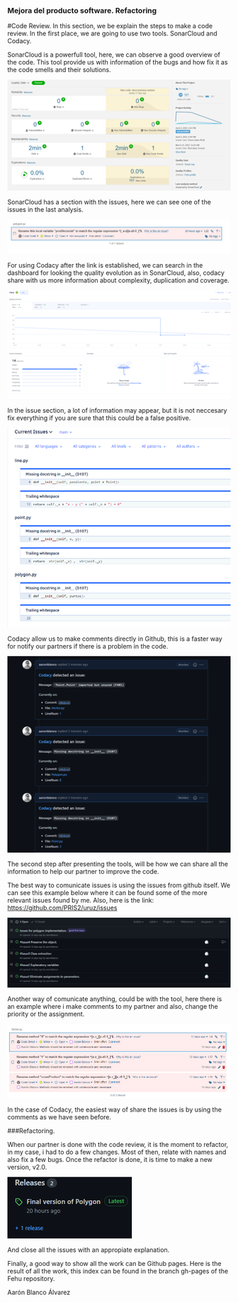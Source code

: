 ### Mejora del producto software. Refactoring

#Code Review.
In this section, we be explain the steps to make a code review.
In the first place, we are going to use two tools.
SonarCloud and Codacy.

SonarCloud is a powerfull tool, here, we can observe a good overview of the code. This tool provide us with information of the bugs and how fix it as the code smells and their solutions.

![Imagen SonarCloud](/images/sonarCloud.png)

SonarCloud has a section with the issues, here we can see one of the issues in the last analysis. 

![Imagen SonarCloud Issue](/images/sonarCloudIssue.png)

For using Codacy after the link is established, we can search in the dashboard for looking the quality evolution as in SonarCloud, also, codacy share with us more information about complexity, duplication and coverage.

![Imagen Codacy](/images/codacy.png)

In the issue section, a lot of information may appear, but it is not neccesary fix everything if you are sure that this could be a false positive.

![Imagen Codacy Issues](/images/codacyIssue.png)

Codacy allow us to make comments directly in Github, this is a faster way for notify our partners if there is a problem in the code.

![Imagen comentarios](/images/Comentarios.png)

The second step after presenting the tools, will be how we can share all the information to help our partner to improve the code.

The best way to comunicate issues is using the issues from github itself. We can see this example below where it can be found some of the more relevant issues found by me.
Also, here is the link: https://github.com/PRIS2/uruz/issues

![Imagen issues](/images/issues.png)


Another way of comunicate anything, could be with the tool, here there is an example where i make comments to my partner and also, change the priority or the assignment.

![Imagen sonarCloud code smells](/images/SonarCloudCodeSmell.png)

In the case of Codacy, the easiest way of share the issues is by using the comments as we have seen before.

###Refactoring.

When our partner is done with the code review, it is the moment to refactor, in my case, i had to do a few changes. Most of then, relate with names and also fix a few bugs.
Once the refactor is done, it is time to make a new version, v2.0. 

![Imagen release](/images/release.png)

And close all the issues with an appropiate explanation.

Finally, a good way to show all the work can be Github pages. Here is the result of all the work, this index can be found in the branch gh-pages of the Fehu repository.

Aarón Blanco Álvarez
